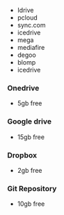 - Idrive
- pcloud
- sync.com
- icedrive
- mega
- mediafire
- degoo
- blomp
- icedrive

### Onedrive
- 5gb free

### Google drive
- 15gb free 

### Dropbox
- 2gb free

### Git Repository
- 10gb free